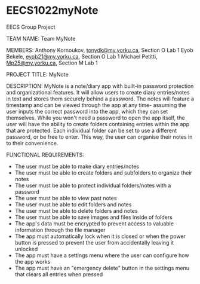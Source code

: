 # EECS1022myNote
EECS Group Project

TEAM NAME: 
Team MyNote

MEMBERS:
Anthony Kornoukov, tonydk@my.yorku.ca, Section O Lab 1
Eyob Bekele, eyob21@my.yorku.ca, Section O Lab 1
Michael Petitti, Mp25@my.yorku.ca, Section M Lab 1

PROJECT TITLE:
MyNote

DESCRIPTION:
MyNote is a note/diary app with built-in password protection and organizational features. It will allow users to create diary entries/notes in text and stores them securely behind a password. The notes will feature a timestamp and can be viewed through the app at any time- assuming the user inputs the correct password into the app, which they can set themselves. 
While you won't need a password to open the app itself, the user will have the ability to create folders containing entries within the app that are protected. Each individual folder can be set to use a different password, or be free to enter. This way, the user can organise their notes in to their convenience.

FUNCTIONAL REQUIREMENTS:
- The user must be able to make diary entries/notes
- The user must be able to create folders and subfolders to organize their notes
- The user must be able to protect individual folders/notes with a password
- The user must be able to view past notes
- The user must be able to edit folders and notes
- The user must be able to delete folders and notes
- The user must be able to save images and files inside of folders
- The app's data must be encrypted to prevent access to valuable information through the file manager
- The app must automatically lock when it is closed or when the power button is pressed to prevent the user from accidentally leaving it unlocked
- The app must have a settings menu where the user can configure how the app works
- The app must have an "emergency delete" button in the settings menu that clears all entries when pressed
